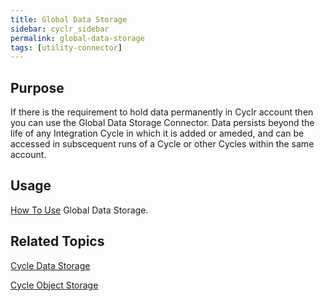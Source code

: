 ```yaml
---
title: Global Data Storage
sidebar: cyclr_sidebar
permalink: global-data-storage
tags: [utility-connector]
---
```


## Purpose

If there is the requirement to hold data permanently in Cyclr account then you can use the Global Data Storage Connector.  Data persists beyond the life of any Integration Cycle in which it is added or ameded, and can be accessed in subscequent runs of a Cycle or other Cycles within the same account.

## Usage

[How To Use](./data-storage-usage) Global Data Storage.

## Related Topics

[Cycle Data Storage](./cycle-data-storage)

[Cycle Object Storage](./cycle-object-storage)
